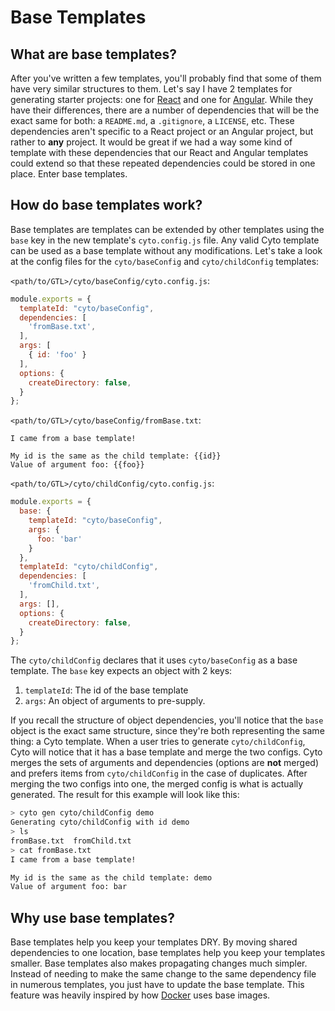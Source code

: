 # Base Templates

## What are base templates?

After you've written a few templates, you'll probably find that some of them have very similar structures to them. Let's say I have 2 templates for generating starter projects: one for [React](https://facebook.github.io/react/) and one for [Angular](https://angular.io/).  While they have their differences, there are a number of dependencies that will be the exact same for both: a `README.md`, a `.gitignore`, a `LICENSE`, etc. These dependencies aren't specific to a React project or an Angular project, but rather to **any** project. It would be great if we had a way some kind of template with these dependencies that our React and Angular templates could extend so that these repeated dependencies could be stored in one place. Enter base templates.

## How do base templates work?

Base templates are templates can be extended by other templates using the `base` key in the new template's `cyto.config.js` file. Any valid Cyto template can be used as a base template without any modifications. Let's take a look at the config files for the `cyto/baseConfig` and `cyto/childConfig` templates:

`<path/to/GTL>/cyto/baseConfig/cyto.config.js`:
```js
module.exports = {
  templateId: "cyto/baseConfig",
  dependencies: [
    'fromBase.txt',
  ],
  args: [
    { id: 'foo' }
  ],
  options: {
    createDirectory: false,
  }
};
```

`<path/to/GTL>/cyto/baseConfig/fromBase.txt`:
```
I came from a base template!

My id is the same as the child template: {{id}}
Value of argument foo: {{foo}}
```

`<path/to/GTL>/cyto/childConfig/cyto.config.js`:

```js
module.exports = {
  base: {
    templateId: "cyto/baseConfig",
    args: {
      foo: 'bar'
    }
  },
  templateId: "cyto/childConfig",
  dependencies: [
    'fromChild.txt',
  ],
  args: [],
  options: {
    createDirectory: false,
  }
};
```

The `cyto/childConfig` declares that it uses `cyto/baseConfig` as a base template. The `base` key expects an object with 2 keys:

1. `templateId`: The id of the base template
2. `args`: An object of arguments to pre-supply.

If you recall the structure of object dependencies, you'll notice that the `base` object is the exact same structure, since they're both representing the same thing: a Cyto template. When a user tries to generate `cyto/childConfig`, Cyto will notice that it has a base template and merge the two configs. Cyto merges the sets of arguments and dependencies (options are **not** merged) and prefers items from `cyto/childConfig` in the case of duplicates. After merging the two configs into one, the merged config is what is actually generated. The result for this example will look like this:

```bash
> cyto gen cyto/childConfig demo
Generating cyto/childConfig with id demo
> ls
fromBase.txt  fromChild.txt
> cat fromBase.txt
I came from a base template!

My id is the same as the child template: demo
Value of argument foo: bar
```

## Why use base templates?

Base templates help you keep your templates DRY. By moving shared dependencies to one location, base templates help you keep your templates smaller. Base templates also makes propagating changes much simpler. Instead of needing to make the same change to the same dependency file in numerous templates, you just have to update the base template. This feature was heavily inspired by how [Docker](https://www.docker.com/) uses base images.
